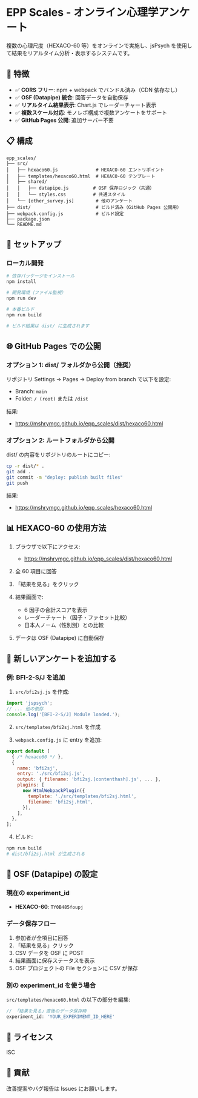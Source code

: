 # EPP Scales - オンライン心理学アンケート

複数の心理尺度（HEXACO-60 等）をオンラインで実施し、jsPsych を使用して結果をリアルタイム分析・表示するシステムです。

## 🚀 特徴

- ✅ **CORS フリー**: npm + webpack でバンドル済み（CDN 依存なし）
- ✅ **OSF (Datapipe) 統合**: 回答データを自動保存
- ✅ **リアルタイム結果表示**: Chart.js でレーダーチャート表示
- ✅ **複数スケール対応**: モノレポ構成で複数アンケートをサポート
- ✅ **GitHub Pages 公開**: 追加サーバー不要

## 📋 構成

```
epp_scales/
├── src/
│   ├── hexaco60.js              # HEXACO-60 エントリポイント
│   ├── templates/hexaco60.html  # HEXACO-60 テンプレート
│   ├── shared/
│   │   ├── datapipe.js         # OSF 保存ロジック（共通）
│   │   └── styles.css          # 共通スタイル
│   └── [other_survey.js]        # 他のアンケート
├── dist/                        # ビルド済み（GitHub Pages 公開用）
├── webpack.config.js            # ビルド設定
├── package.json
└── README.md
```

## 🔧 セットアップ

### ローカル開発

```bash
# 依存パッケージをインストール
npm install

# 開発環境（ファイル監視）
npm run dev

# 本番ビルド
npm run build

# ビルド結果は dist/ に生成されます
```

## 🌐 GitHub Pages での公開

### オプション 1: dist/ フォルダから公開（推奨）

リポジトリ Settings → Pages → Deploy from branch で以下を設定:
- Branch: `main`
- Folder: `/ (root)` または `/dist`

結果:
- https://mshrymgc.github.io/epp_scales/dist/hexaco60.html

### オプション 2: ルートフォルダから公開

dist/ の内容をリポジトリのルートにコピー:

```bash
cp -r dist/* .
git add .
git commit -m "deploy: publish built files"
git push
```

結果:
- https://mshrymgc.github.io/epp_scales/hexaco60.html

## 📊 HEXACO-60 の使用方法

1. ブラウザで以下にアクセス:
   - https://mshrymgc.github.io/epp_scales/dist/hexaco60.html

2. 全 60 項目に回答

3. 「結果を見る」をクリック

4. 結果画面で:
   - 6 因子の合計スコアを表示
   - レーダーチャート（因子・ファセット比較）
   - 日本人ノーム（性別別）との比較

5. データは OSF (Datapipe) に自動保存

## 🔗 新しいアンケートを追加する

### 例: BFI-2-S/J を追加

1. `src/bfi2sj.js` を作成:

```javascript
import 'jspsych';
// ... 他の依存
console.log('[BFI-2-S/J] Module loaded.');
```

2. `src/templates/bfi2sj.html` を作成

3. `webpack.config.js` に entry を追加:

```javascript
export default [
  { /* hexaco60 */ },
  {
    name: 'bfi2sj',
    entry: './src/bfi2sj.js',
    output: { filename: 'bfi2sj.[contenthash].js', ... },
    plugins: [
      new HtmlWebpackPlugin({
        template: './src/templates/bfi2sj.html',
        filename: 'bfi2sj.html',
      }),
    ],
  },
];
```

4. ビルド:

```bash
npm run build
# dist/bfi2sj.html が生成される
```

## 📡 OSF (Datapipe) の設定

### 現在の experiment_id

- **HEXACO-60**: `TY0B485foupj`

### データ保存フロー

1. 参加者が全項目に回答
2. 「結果を見る」クリック
3. CSV データを OSF に POST
4. 結果画面に保存ステータスを表示
5. OSF プロジェクトの File セクションに CSV が保存

### 別の experiment_id を使う場合

`src/templates/hexaco60.html` の以下の部分を編集:

```javascript
// 「結果を見る」直後のデータ保存時
experiment_id: 'YOUR_EXPERIMENT_ID_HERE'
```

## 📝 ライセンス

ISC

## 🤝 貢献

改善提案やバグ報告は Issues にお願いします。